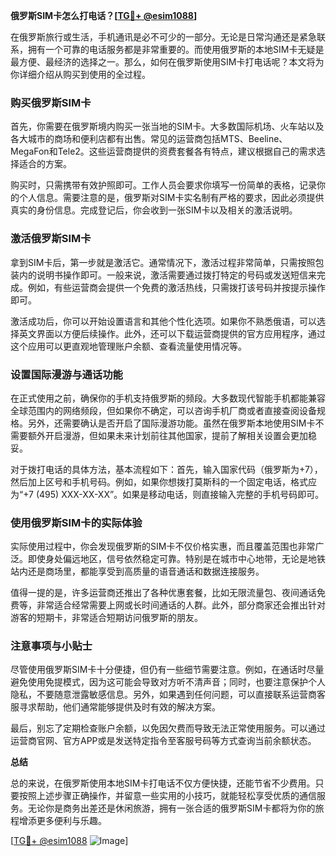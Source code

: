 **俄罗斯SIM卡怎么打电话？[[TG💪+ @esim1088](https://t.me/s/esim1088)]**

在俄罗斯旅行或生活，手机通讯是必不可少的一部分。无论是日常沟通还是紧急联系，拥有一个可靠的电话服务都是非常重要的。而使用俄罗斯的本地SIM卡无疑是最方便、最经济的选择之一。那么，如何在俄罗斯使用SIM卡打电话呢？本文将为你详细介绍从购买到使用的全过程。

### 购买俄罗斯SIM卡

首先，你需要在俄罗斯境内购买一张当地的SIM卡。大多数国际机场、火车站以及各大城市的商场和便利店都有出售。常见的运营商包括MTS、Beeline、MegaFon和Tele2。这些运营商提供的资费套餐各有特点，建议根据自己的需求选择适合的方案。

购买时，只需携带有效护照即可。工作人员会要求你填写一份简单的表格，记录你的个人信息。需要注意的是，俄罗斯对SIM卡实名制有严格的要求，因此必须提供真实的身份信息。完成登记后，你会收到一张SIM卡以及相关的激活说明。

### 激活俄罗斯SIM卡

拿到SIM卡后，第一步就是激活它。通常情况下，激活过程非常简单，只需按照包装内的说明书操作即可。一般来说，激活需要通过拨打特定的号码或发送短信来完成。例如，有些运营商会提供一个免费的激活热线，只需拨打该号码并按提示操作即可。

激活成功后，你可以开始设置语言和其他个性化选项。如果你不熟悉俄语，可以选择英文界面以方便后续操作。此外，还可以下载运营商提供的官方应用程序，通过这个应用可以更直观地管理账户余额、查看流量使用情况等。

### 设置国际漫游与通话功能

在正式使用之前，确保你的手机支持俄罗斯的频段。大多数现代智能手机都能兼容全球范围内的网络频段，但如果你不确定，可以咨询手机厂商或者直接查阅设备规格。另外，还需要确认是否开启了国际漫游功能。虽然在俄罗斯本地使用SIM卡不需要额外开启漫游，但如果未来计划前往其他国家，提前了解相关设置会更加稳妥。

对于拨打电话的具体方法，基本流程如下：首先，输入国家代码（俄罗斯为+7），然后加上区号和手机号码。例如，如果你想拨打莫斯科的一个固定电话，格式应为“+7 (495) XXX-XX-XX”。如果是移动电话，则直接输入完整的手机号码即可。

### 使用俄罗斯SIM卡的实际体验

实际使用过程中，你会发现俄罗斯的SIM卡不仅价格实惠，而且覆盖范围也非常广泛。即使身处偏远地区，信号依然稳定可靠。特别是在城市中心地带，无论是地铁站内还是商场里，都能享受到高质量的语音通话和数据连接服务。

值得一提的是，许多运营商还推出了各种优惠套餐，比如无限流量包、夜间通话免费等，非常适合经常需要上网或长时间通话的人群。此外，部分商家还会推出针对游客的短期卡，非常适合短期访问俄罗斯的朋友。

### 注意事项与小贴士

尽管使用俄罗斯SIM卡十分便捷，但仍有一些细节需要注意。例如，在通话时尽量避免使用免提模式，因为这可能会导致对方听不清声音；同时，也要注意保护个人隐私，不要随意泄露敏感信息。另外，如果遇到任何问题，可以直接联系运营商客服寻求帮助，他们通常能够提供及时有效的解决方案。

最后，别忘了定期检查账户余额，以免因欠费而导致无法正常使用服务。可以通过运营商官网、官方APP或是发送特定指令至客服号码等方式查询当前余额状态。

**总结**

总的来说，在俄罗斯使用本地SIM卡打电话不仅方便快捷，还能节省不少费用。只要按照上述步骤正确操作，并留意一些实用的小技巧，就能轻松享受优质的通信服务。无论你是商务出差还是休闲旅游，拥有一张合适的俄罗斯SIM卡都将为你的旅程增添更多便利与乐趣。

[[TG💪+ @esim1088](https://t.me/s/esim1088) ![Image](https://i.postimg.cc/4NQfJmqS/Snipaste-2025-05-13-00-14-12.png)]
